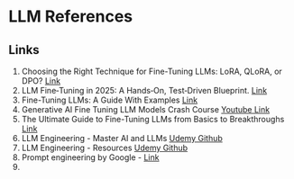 # LLM References
## Links
1. Choosing the Right Technique for Fine-Tuning LLMs: LoRA, QLoRA, or DPO? <a href="https://blog.gopenai.com/choosing-the-right-technique-for-fine-tuning-llms-lora-qlora-or-dpo-18dab048c738">Link</a>
2. LLM Fine‑Tuning in 2025: A Hands‑On, Test‑Driven Blueprint. <a href="https://medium.com/%40tabers77/llm-fine-tuning-in-2025-a-hands-on-test-driven-blueprint-dd1c7887bb99">Link</a>
3. Fine-Tuning LLMs: A Guide With Examples <a href="https://www.datacamp.com/tutorial/fine-tuning-large-language-models">Link</a>
4. Generative AI Fine Tuning LLM Models Crash Course <a href="https://www.youtube.com/watch?v=t-0s_2uZZU0">Youtube Link</a>
5. The Ultimate Guide to Fine-Tuning LLMs from Basics to Breakthroughs <a href="https://arxiv.org/html/2408.13296v1">Link</a>
6. LLM Engineering - Master AI and LLMs <a href="https://github.com/ed-donner/llm_engineering">Udemy Github</a>
7. LLM Engineering - Resources <a href="https://edwarddonner.com/2024/11/13/llm-engineering-resources/">Udemy Github</a>
8. Prompt engineering by Google - <a href="https://gptaiflow.com/assets/files/2025-01-18-pdf-1-TechAI-Goolge-whitepaper_Prompt%20Engineering_v4-af36dcc7a49bb7269a58b1c9b89a8ae1.pdf"> Link </a>
9. 


